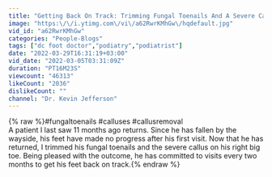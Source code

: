 ```yaml
---
title: "Getting Back On Track: Trimming Fungal Toenails And A Severe Callus"
image: "https:\/\/i.ytimg.com\/vi\/a62RwrKMhGw\/hqdefault.jpg"
vid_id: "a62RwrKMhGw"
categories: "People-Blogs"
tags: ["dc foot doctor","podiatry","podiatrist"]
date: "2022-03-29T16:31:19+03:00"
vid_date: "2022-03-05T03:31:09Z"
duration: "PT16M23S"
viewcount: "46313"
likeCount: "2036"
dislikeCount: ""
channel: "Dr. Kevin Jefferson"
---
```

{% raw %}#fungaltoenails #calluses #callusremoval<br />A patient I last saw 11 months ago returns. Since he has fallen by the wayside, his feet have made no progress after his first visit. Now that he has returned, I trimmed his fungal toenails and the severe callus on his right big toe. Being pleased with the outcome, he has committed to visits every two months to get his feet back on track.{% endraw %}
